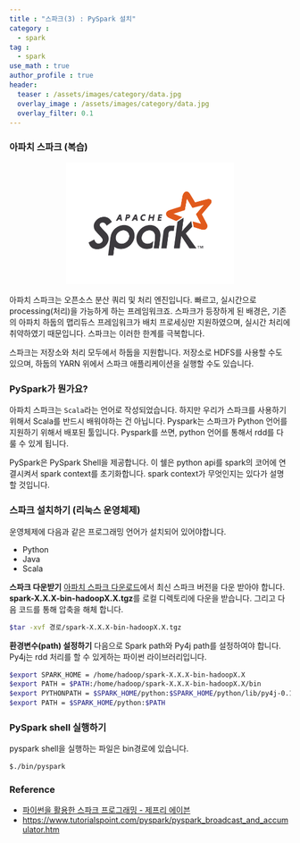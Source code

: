 ```yaml
---
title : "스파크(3) : PySpark 설치"
category :
  - spark
tag :
  - spark
use_math : true
author_profile : true
header:
  teaser : /assets/images/category/data.jpg
  overlay_image : /assets/images/category/data.jpg
  overlay_filter: 0.1
---
```


### **아파치 스파크 (복습)**

<center><img src="../assets/img/spark/spark.png" style="width:300px;"></center>

아파치 스파크는 오픈소스 분산 쿼리 및 처리 엔진입니다. 빠르고, 실시간으로 processing(처리)을 가능하게 하는 프레임워크죠. 스파크가 등장하게 된 배경은, 기존의 아파치 하둡의 맵리듀스 프레임워크가 배치 프로세싱만 지원하였으며, 실시간 처리에 취약하였기 때문입니다. 스파크는 이러한 한계를 극복합니다.

스파크는 저장소와 처리 모두에서 하둡을 지원합니다. 저장소로 HDFS를 사용할 수도 있으며, 하둡의 YARN 위에서 스파크 애플리케이션을 실행할 수도 있습니다. 

### **PySpark가 뭔가요?**

아파치 스파크는 ``Scala``라는 언어로 작성되었습니다. 하지만 우리가 스파크를 사용하기 위해서 Scala를 반드시 배워야하는 건 아닙니다. Pyspark는 스파크가 Python 언어를 지원하기 위해서 배포된 툴입니다. Pyspark를 쓰면, python 언어를 통해서 rdd를 다룰 수 있게 됩니다. 

PySpark은 PySpark Shell을 제공합니다. 이 쉘은 python api를 spark의 코어에 연결시켜서 spark context를 초기화합니다. spark context가 무엇인지는 있다가 설명할 것입니다. 

### **스파크 설치하기 (리눅스 운영체제)**

운영체제에 다음과 같은 프로그래밍 언어가 설치되어 있어야합니다. 
- Python
- Java
- Scala

**스파크 다운받기**
<a href="#">아파치 스파크 다운로드</a>에서 최신 스파크 버전을 다운 받아야 합니다. **spark-X.X.X-bin-hadoopX.X.tgz**를 로컬 디렉토리에 다운을 받습니다. 그리고 다음 코드를 통해 압축을 해체 합니다.

```bash
$tar -xvf 경로/spark-X.X.X-bin-hadoopX.X.tgz
```

**환경변수(path) 설정하기**
다음으로 Spark path와 Py4j path를 설정하여야 합니다. Py4j는 rdd 처리를 할 수 있게하는 파이썬 라이브러리입니다.

```bash
$export SPARK_HOME = /home/hadoop/spark-X.X.X-bin-hadoopX.X
$export PATH = $PATH:/home/hadoop/spark-X.X.X-bin-hadoopX.X/bin
$export PYTHONPATH = $SPARK_HOME/python:$SPARK_HOME/python/lib/py4j-0.10.4-src.zip:$PYTHONPATH
$export PATH = $SPARK_HOME/python:$PATH 
```

### **PySpark shell 실행하기**

pyspark shell을 실행하는 파일은 bin경로에 있습니다. 

```bash
$./bin/pyspark
```





### Reference
- <a href="#"> 파이썬을 활용한 스파크 프로그래밍 - 제프리 에이븐 </a>
- https://www.tutorialspoint.com/pyspark/pyspark_broadcast_and_accumulator.htm
